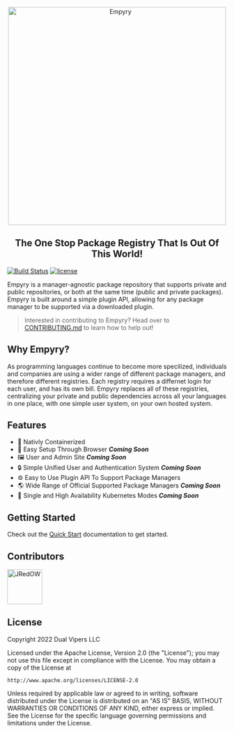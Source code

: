 <p align="center">
  <img alt="Empyry" width="500px" src="https://empyry.com/assets/images/full-logo.svg" />
</p>
<h2 align="center">The One Stop Package Registry That Is Out Of This World!</h2>

[![Build Status](https://img.shields.io/github/workflow/status/DualVipers/Empyry/build.svg)](https://github.com/DualVipers/Empyry/actions/workflows/build.yml)
[![license](https://img.shields.io/github/license/DualVipers/Empyry.svg)](http://www.apache.org/licenses/LICENSE-2.0)

Empyry is a manager-agnostic package repository that supports private and public repositories, or both at the same time (public and private packages). Empyry is built around a simple plugin API, allowing for any package manager to be supported via a downloaded plugin.

> Interested in contributing to Empyry? Head over to [CONTRIBUTING.md](CONTRIBUTING.md) to learn how to help out!

## Why Empyry?

As programming languages continue to become more specilized, individuals and companies are using a wider range of different package managers, and therefore different registries. Each registry requires a differnet login for each user, and has its own bill.
Empyry replaces all of these registries, centralizing your private and public dependencies across all your languages in one place, with one simple user system, on your own hosted system.

## Features

-   🐳 Nativly Containerized
-   🚀 Easy Setup Through Browser **_Coming Soon_**
-   🖼️ User and Admin Site **_Coming Soon_**
-   🔒 Simple Unified User and Authentication System **_Coming Soon_**
-   ⚙️ Easy to Use Plugin API To Support Package Managers
-   🌎 Wide Range of Official Supported Package Managers **_Coming Soon_**
-   🚀 Single and High Availability Kubernetes Modes **_Coming Soon_**

## Getting Started

Check out the [Quick Start](QuickStart.md) documentation to get started.

## Contributors

[//]: contributor-faces

<a href="https://github.com/JRedOW"><img src="https://avatars.githubusercontent.com/u/40335314?v=4" title="JRedOW" width="80" height="80"></a>

[//]: contributor-faces

## License

Copyright 2022 Dual Vipers LLC

Licensed under the Apache License, Version 2.0 (the "License");
you may not use this file except in compliance with the License.
You may obtain a copy of the License at

    http://www.apache.org/licenses/LICENSE-2.0

Unless required by applicable law or agreed to in writing, software
distributed under the License is distributed on an "AS IS" BASIS,
WITHOUT WARRANTIES OR CONDITIONS OF ANY KIND, either express or implied.
See the License for the specific language governing permissions and
limitations under the License.
